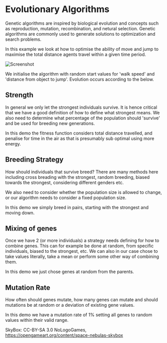 # Evolutionary Algorithms

Genetic algorithms are inspired by biological evolution and concepts such as reproduction, mutation, recombination, and netural selection. Genetic algorithms are commonly used to generate solutions to optimization and search problems.

In this example we look at how to optimise the ability of move and jump to maximise the total distance agents travel within a given time period.

![Screenshot](screenshot.gif)

We initialise the algorithm with random start values for 'walk speed' and 'distance from object to jump'. Evolution occurs according to the below.

## Strength
In general we only let the strongest individuals survive. It is hence critical that we have a good definition of how to define what strongest means. We also need to determine what percentage of the population should 'survive' and be used for breeding new generations.

In this demo the fitness function considers total distance travelled, and penalise for time in the air as that is presumably sub optimal using more energy.

## Breeding Strategy
How should individuals that survive breed? There are many methods here including cross breading with the strongest, random breeding, biased towards the strongest, considering different genders etc.

We also need to consider whether the population size is allowed to change, or our algorithm needs to consider a fixed population size.

In this demo we simply breed in pairs, starting with the strongest and moving down.

## Mixing of genes
Once we have 2 (or more individuals) a strategy needs defining for how to combine genes. This can for example be done at random, from specific individuals, biased to the strongest, etc. We can also in our case chose to take values literally, take a mean or perform some other way of combining them.

In this demo we just chose genes at random from the parents.

## Mutation Rate
How often should genes mutate, how many genes can mutate and should mutations be at random or a deviation of existing gene values.

In this demo we have a mutation rate of 1% setting all genes to random values within their valid range.


SkyBox: CC-BY-SA 3.0 NoLogoGames, https://opengameart.org/content/space-nebulas-skybox
